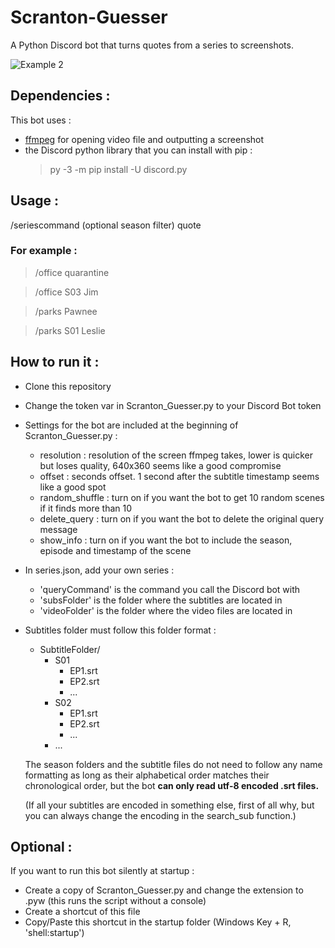 # Scranton-Guesser
A Python Discord bot that turns quotes from a series to screenshots.

![Example 2](https://i.imgur.com/xxD68a0.png)

## Dependencies :
This bot uses :
- [ffmpeg](http://ffmpeg.org/download.html) for opening video file and outputting a screenshot
- the Discord python library that you can install with pip : 
  >py -3 -m pip install -U discord.py

## Usage :
/seriescommand (optional season filter) quote

### For example :
>/office quarantine

>/office S03 Jim

>/parks Pawnee

>/parks S01 Leslie

## How to run it :
- Clone this repository
- Change the token var in Scranton_Guesser.py to your Discord Bot token
- Settings for the bot are included at the beginning of Scranton_Guesser.py :
  - resolution : resolution of the screen ffmpeg takes, lower is quicker but loses quality, 640x360 seems like a good compromise
  - offset : seconds offset. 1 second after the subtitle timestamp seems like a good spot
  - random_shuffle : turn on if you want the bot to get 10 random scenes if it finds more than 10
  - delete_query : turn on if you want the bot to delete the original query message
  - show_info : turn on if you want the bot to include the season, episode and timestamp of the scene
  
- In series.json, add your own series :
  - 'queryCommand' is the command you call the Discord bot with
  - 'subsFolder' is the folder where the subtitles are located in
  - 'videoFolder' is the folder where the video files are located in
- Subtitles folder must follow this folder format :
  - SubtitleFolder/
    - S01
      - EP1.srt
      - EP2.srt
      - ...
    - S02
      - EP1.srt
      - EP2.srt
      - ...
    - ...
    
   The season folders and the subtitle files do not need to follow any name formatting as long as their alphabetical order matches their chronological order, but the bot **can only read utf-8 encoded .srt files.** 
   
   (If all your subtitles are encoded in something else, first of all why, but you can always change the encoding in the search_sub function.)

## Optional :
If you want to run this bot silently at startup :
- Create a copy of Scranton_Guesser.py and change the extension to .pyw (this runs the script without a console)
- Create a shortcut of this file
- Copy/Paste this shortcut in the startup folder (Windows Key + R, 'shell:startup')
